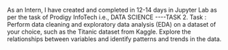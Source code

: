 As an Intern, I have created and completed in 12-14 days in Jupyter Lab as per the task of Prodigy InfoTech i.e., DATA SCIENCE ----TASK 2. Task : Perform data cleaning and exploratory data analysis (EDA) on a dataset of your choice, such as the Titanic dataset from Kaggle. Explore the relationships between variables and identify patterns and trends in the data.
